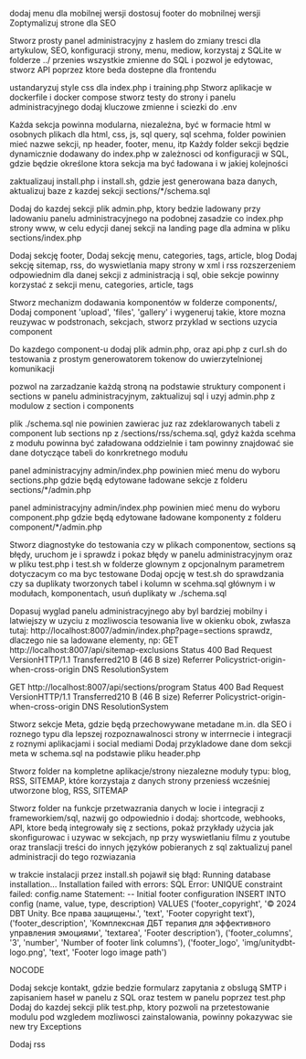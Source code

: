 dodaj menu dla mobilnej wersji
dostosuj footer do mobnilnej wersji
Zoptymalizuj strone dla SEO

Stworz prosty panel administracyjny z haslem do zmiany tresci dla artykulow, SEO, konfiguracji strony, menu, mediow, korzystaj z SQLite w folderze ../
przenies wszystkie zmienne do SQL i pozwol je edytowac, stworz API poprzez ktore beda dostepne dla frontendu

ustandaryzuj style css dla index.php i training.php
Stworz aplikacje w dockerfile i docker compose
stworz testy do strony i panelu administracyjnego
dodaj kluczowe zmienne i sciezki do .env

Każda sekcja powinna modularna, niezależna, być w formacie html w osobnych plikach dla html, css, js, sql query,  sql scehma, 
folder powinien mieć nazwe sekcji, np header, footer, menu, itp
Każdy folder sekcji będzie dynamicznie dodawany do index.php w zależnosci od konfiguracji w SQL, gdzie będzie określone ktora sekcja ma być ładowana i w jakiej kolejności

zaktualizauj install.php i install.sh, gdzie jest generowana baza danych, aktualizuj baze z kazdej sekcji sections/*/schema.sql

Dodaj do kazdej sekcji plik admin.php, ktory bedzie ladowany przy ladowaniu panelu administracyjnego na podobnej zasadzie co index.php strony www, w celu edycji danej sekcji na landing page dla admina w pliku sections/index.php

Dodaj sekcję footer,
Dodaj sekcję menu, categories, tags, article, blog
Dodaj sekcję sitemap, rss, do wyswietlania mapy strony w xml i rss rozszerzeniem odpowiednim dla danej sekcji z administracją i sql, obie sekcje powinny korzystać z sekcji menu, categories, article, tags

Stworz mechanizm dodawania komponentów w folderze components/,
Dodaj component 'upload', 'files', 'gallery' i wygeneruj takie, ktore mozna reuzywac w podstronach, sekcjach, stworz przyklad w sections uzycia component 


Do kazdego component-u dodaj plik admin.php, oraz api.php z curl.sh do testowania z prostym generowatorem tokenow do uwierzytelnionej komunikacji

pozwol na zarzadzanie każdą stroną na podstawie struktury component i sections w panelu administracyjnym, zaktualizuj sql i uzyj admin.php z modulow z section i components

plik ./schema.sql nie powinien zawierac juz raz zdeklarowanych tabeli z component lub sections np z /sections/rss/schema.sql, gdyż każda scehma z modułu powinna być załadowana oddzielnie i tam powinny znajdować sie dane dotyczące tabeli do konrkretnego modułu

panel administracyjny admin/index.php powinien mieć menu do wyboru sections.php gdzie będą edytowane ładowane sekcje z folderu sections/*/admin.php

panel administracyjny admin/index.php powinien mieć menu do wyboru component.php gdzie będą edytowane ładowane komponenty z folderu component/*/admin.php




Stworz diagnostyke do testowania czy w plikach componentow, sections są błędy, uruchom je i sprawdz i pokaz błędy w panelu administracyjnym oraz w pliku test.php i test.sh w folderze glownym z opcjonalnym parametrem dotyczacym co ma byc testowane
Dodaj opcję w test.sh do sprawdzania czy sa duplikaty tworzonych tabel i kolumn w scehma.sql głównym i w modułach, komponentach, usuń duplikaty w ./schema.sql  

Dopasuj wyglad panelu administracyjnego aby byl bardziej mobilny i latwiejszy w uzyciu z mozliwoscia tesowania live w okienku obok, zwłasza tutaj: http://localhost:8007/admin/index.php?page=sections
sprawdz, dlaczego nie sa ladowane elementy, np: GET
http://localhost:8007/api/sitemap-exclusions
Status
400
Bad Request
VersionHTTP/1.1
Transferred210 B (46 B size)
Referrer Policystrict-origin-when-cross-origin
DNS ResolutionSystem

GET
http://localhost:8007/api/sections/program
Status
400
Bad Request
VersionHTTP/1.1
Transferred210 B (46 B size)
Referrer Policystrict-origin-when-cross-origin
DNS ResolutionSystem

Stworz sekcje Meta, gdzie będą przechowywane metadane m.in. dla SEO i roznego typu dla lepszej rozpoznawalnosci strony w interrnecie i integracji z roznymi aplikacjami i social mediami
Dodaj przykladowe dane dom sekcji meta w schema.sql na podstawie pliku header.php

Stworz folder na kompletne aplikacje/strony niezalezne moduły typu: blog, RSS, SITEMAP, które korzystaja z danych strony
przeniesś wcześniej utworzone blog, RSS, SITEMAP


Stworz folder na funkcje przetwazrania danych w locie i integracji z frameworkiem/sql, nazwij go odpowiednio i dodaj: shortcode, webhooks, API, ktore bedą integrowały się z sections, pokaż przykłady użycia jak skonfigurowac i uzywac w sekcjach, np przy wyswietlaniu filmu z youtube  oraz translacji treści do innych języków pobieranych z sql
zaktualizuj panel administracji do tego rozwiazania








w trakcie instalacji przez install.sh pojawił się błąd:
Running database installation...
Installation failed with errors:
SQL Error: UNIQUE constraint failed: config.name
Statement: -- Initial footer configuration
INSERT INTO config (name, value, type, description) VALUES
('footer_copyright', '© 2024 DBT Unity. Все права защищены.', 'text', 'Footer copyright text'),
('footer_description', 'Комплексная ДБТ терапия для эффективного управления эмоциями', 'textarea', 'Footer description'),
('footer_columns', '3', 'number', 'Number of footer link columns'),
('footer_logo', 'img/unitydbt-logo.png', 'text', 'Footer logo image path')

NOCODE

Dodaj sekcje kontakt, gdzie bedzie formularz zapytania z obslugą SMTP i zapisaniem haseł w panelu z SQL oraz testem w panelu poprzez test.php
Dodaj do kazdej sekcji plik test.php, ktory pozwoli na przetestowanie modulu pod wzgledem mozliwosci zainstalowania, powinny pokazywac sie new try Exceptions

Dodaj rss


